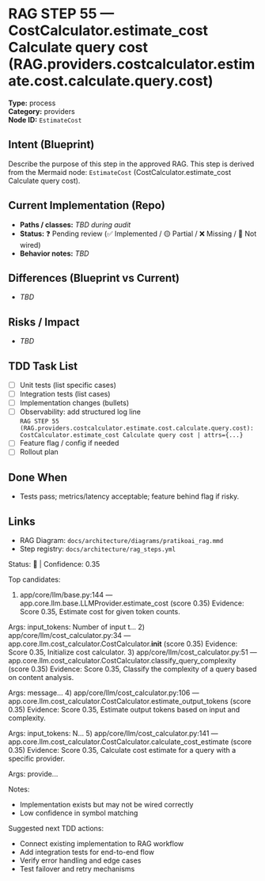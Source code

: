 # RAG STEP 55 — CostCalculator.estimate_cost Calculate query cost (RAG.providers.costcalculator.estimate.cost.calculate.query.cost)

**Type:** process  
**Category:** providers  
**Node ID:** `EstimateCost`

## Intent (Blueprint)
Describe the purpose of this step in the approved RAG. This step is derived from the Mermaid node: `EstimateCost` (CostCalculator.estimate_cost Calculate query cost).

## Current Implementation (Repo)
- **Paths / classes:** _TBD during audit_
- **Status:** ❓ Pending review (✅ Implemented / 🟡 Partial / ❌ Missing / 🔌 Not wired)
- **Behavior notes:** _TBD_

## Differences (Blueprint vs Current)
- _TBD_

## Risks / Impact
- _TBD_

## TDD Task List
- [ ] Unit tests (list specific cases)
- [ ] Integration tests (list cases)
- [ ] Implementation changes (bullets)
- [ ] Observability: add structured log line  
  `RAG STEP 55 (RAG.providers.costcalculator.estimate.cost.calculate.query.cost): CostCalculator.estimate_cost Calculate query cost | attrs={...}`
- [ ] Feature flag / config if needed
- [ ] Rollout plan

## Done When
- Tests pass; metrics/latency acceptable; feature behind flag if risky.

## Links
- RAG Diagram: `docs/architecture/diagrams/pratikoai_rag.mmd`
- Step registry: `docs/architecture/rag_steps.yml`


<!-- AUTO-AUDIT:BEGIN -->
Status: 🔌  |  Confidence: 0.35

Top candidates:
1) app/core/llm/base.py:144 — app.core.llm.base.LLMProvider.estimate_cost (score 0.35)
   Evidence: Score 0.35, Estimate cost for given token counts.

Args:
    input_tokens: Number of input t...
2) app/core/llm/cost_calculator.py:34 — app.core.llm.cost_calculator.CostCalculator.__init__ (score 0.35)
   Evidence: Score 0.35, Initialize cost calculator.
3) app/core/llm/cost_calculator.py:51 — app.core.llm.cost_calculator.CostCalculator.classify_query_complexity (score 0.35)
   Evidence: Score 0.35, Classify the complexity of a query based on content analysis.

Args:
    message...
4) app/core/llm/cost_calculator.py:106 — app.core.llm.cost_calculator.CostCalculator.estimate_output_tokens (score 0.35)
   Evidence: Score 0.35, Estimate output tokens based on input and complexity.

Args:
    input_tokens: N...
5) app/core/llm/cost_calculator.py:141 — app.core.llm.cost_calculator.CostCalculator.calculate_cost_estimate (score 0.35)
   Evidence: Score 0.35, Calculate cost estimate for a query with a specific provider.

Args:
    provide...

Notes:
- Implementation exists but may not be wired correctly
- Low confidence in symbol matching

Suggested next TDD actions:
- Connect existing implementation to RAG workflow
- Add integration tests for end-to-end flow
- Verify error handling and edge cases
- Test failover and retry mechanisms
<!-- AUTO-AUDIT:END -->